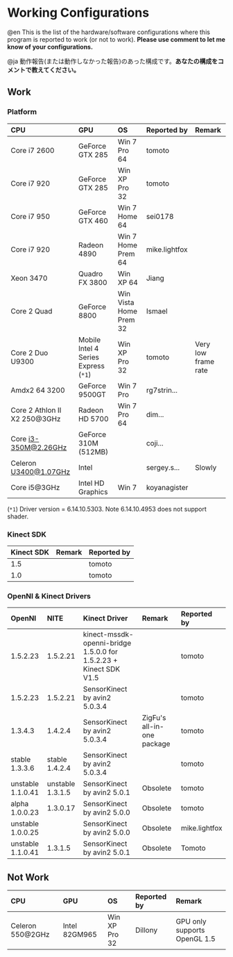 # Working Configurations #

@en This is the list of the hardware/software configurations where this program is reported to work (or not to work). **Please use comment to let me know of your configurations.**

@ja 動作報告(または動作しなかった報告)のあった構成です。**あなたの構成をコメントで教えてください。**

## Work ##

### Platform ###

| **CPU**        | **GPU**           | **OS**                | **Reported by** | **Remark** |
|:---------------|:------------------|:----------------------|:----------------|:-----------|
| Core i7 2600   | GeForce GTX 285   | Win 7 Pro 64          | tomoto          |            |
| Core i7 920    | GeForce GTX 285   | Win XP Pro 32         | tomoto          |            |
| Core i7 950    | GeForce GTX 460   | Win 7 Home 64         | sei0178         |            |
| Core i7 920    | Radeon 4890       | Win 7 Home Prem 64    | mike.lightfox   |            |
| Xeon 3470      | Quadro FX 3800    | Win XP 64             | Jiang           |            |
| Core 2 Quad    | GeForce 8800      | Win Vista Home Prem 32 | Ismael          |            |
| Core 2 Duo U9300  | Mobile Intel 4 Series Express (`*1`) | Win XP Pro 32         | tomoto          | Very low frame rate |
| Amdx2 64 3200  | GeForce 9500GT    | Win 7 Pro             | rg7strin...     |            |
| Core 2 Athlon II X2 250@3GHz | Radeon HD 5700    | Win 7 Pro 64          | dim...          |            |
| Core i3-350M@2.26GHz | GeForce 310M (512MB) |                       | coji...         |
| Celeron U3400@1.07GHz | Intel             |                       | sergey.s...     | Slowly     |
| Core i5@3GHz   | Intel HD Graphics | Win 7                 | koyanagister    |            |


(`*1`) Driver version = 6.14.10.5303. Note 6.14.10.4953 does not support shader.

### Kinect SDK ###

| **Kinect SDK** | **Remark** | **Reported by** |
|:---------------|:-----------|:----------------|
| 1.5            |            | tomoto          |
| 1.0            |            | tomoto          |

### OpenNI & Kinect Drivers ###

| **OpenNI** | **NITE** | **Kinect Driver** | **Remark** | **Reported by** |
|:-----------|:---------|:------------------|:-----------|:----------------|
| 1.5.2.23   | 1.5.2.21 | kinect-mssdk-openni-bridge 1.5.0.0 for 1.5.2.23 + Kinect SDK V1.5|            | tomoto          |
| 1.5.2.23   | 1.5.2.21 | SensorKinect by avin2 5.0.3.4 |            | tomoto          |
| 1.3.4.3    | 1.4.2.4  | SensorKinect by avin2 5.0.3.4 | ZigFu's all-in-one package | tomoto          |
| stable 1.3.3.6 | stable 1.4.2.4 | SensorKinect by avin2 5.0.3.4 |            | tomoto          |
| unstable 1.1.0.41 | unstable 1.3.1.5  | SensorKinect by avin2 5.0.1 | Obsolete   | tomoto          |
| alpha 1.0.0.23 | 1.3.0.17 | SensorKinect by avin2 5.0.0 | Obsolete   | tomoto          |
| unstable 1.0.0.25 |          | SensorKinect by avin2 5.0.0 | Obsolete   | mike.lightfox   |
| unstable 1.1.0.41 | 1.3.1.5  | SensorKinect by avin2 5.0.1 | Obsolete   | Tomoto          |

## Not Work ##

| **CPU**             | **GPU**          | **OS**               | **Reported by** | **Remark** |
|:--------------------|:-----------------|:---------------------|:----------------|:-----------|
| Celeron 550@2GHz    | Intel 82GM965    | Win XP Pro 32        | Dillony         | GPU only supports OpenGL 1.5 |